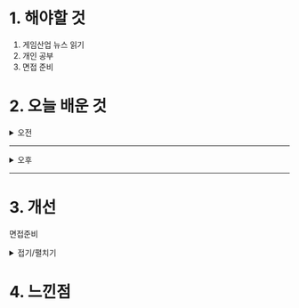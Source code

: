 

# 1. 해야할 것

1. 게임산업 뉴스 읽기 
2. 개인 공부
3. 면접 준비



# 2. 오늘 배운 것

<details>
<summary>오전</summary>

## 오늘의 뉴스
### [기사: 마도펑크 액션RPG,COA](https://www.inven.co.kr/webzine/news/?news=302789)
![image](https://github.com/user-attachments/assets/81a9b96d-6139-4ac5-91c1-f11376855c22)
```
크리티카 같은 액션게임 느낌을 받았다.
하지만 거기에 수집형 RPG를 곁들인...
액션 게임을 좋아하는 나로서는 정말 재밌어보인다.
정식 출시가 되면 꼭 한번 해볼듯?
```

## 쿼터뷰 게임 레벨 디자인
### [유튜브: NDC 레벨디자인](https://www.youtube.com/watch?v=rVruWiyHbz0&t=193s)



</details>

****

<details>
<summary>오후</summary>


</details>

****


# 3. 개선
면접준비
<details>
<summary>접기/펼치기</summary>

## 면접 준비
### 바운더리_핵 앤 슬래시
![image](https://github.com/user-attachments/assets/741296d3-546c-4d77-9cdd-b981e1086e86)

![image](https://github.com/user-attachments/assets/6d976578-9827-488f-89f7-8dd2341b5e8d)

### 핵 앤 슬래쉬 장르 분석
#### 장점
  1. 강렬한 타격감과 몰입감
  2. 성장과 파밍의 재미
  3. 빠른 진행과 높은 액션성
  4. 협동 플레이와 시너지
****
#### 단점
  1. 반복적인 전투로 인한 피로감
  2. 스토리의 비중이 낮은 경우가 많음
  3. 난이도 밸런스 문제
  4. PVP보다는 PVE에 집중
**** 
#### 경쟁 게임
  1. 디아블로
  2. 패스 오브 엑자일
  3. 로스트아크
  4. 토치라이트
  5. 보더랜드
  6. 던전앤파이터
****
#### 핵심 재미
  1. 몰려오는 적을 쓸어버리는 전투 디자인
     - 적들이 대량으로 등장, 광역 공격과 콤보를 활용한 시원한 전투가 중요
     - 즉각적인 피드백이 액션성을 극대화
  2. 성장 시스템
     - 강해지는 과정을 세밀하게 설계
     - 무작위 아이템드롭 시스템을 활용한 파밍 동기 부여
     - 다양한 스킬트리와 빌드 옵션으로 반복 플레이 유도
  3. 랜덤 요소와 높은 리플레이성
     - 던전, 아이템, 적 배치 등을 무작위로 구성하여 플레이마다 다른 경험 제공
     - 보스 패턴과 난이도를 조절해 도전 욕구 자극
  4. 협동 플레이 & 파티 플레이 지원
     - 플레이어 간 역할 분배
     - 협력하여 강력한 보스를 처치하는 레이드 콘텐츠 강화
****    
### 핵앤슬래쉬 레벨디자인
#### 핵심 요소
1. 빠른 템포를 유지하는 맵 구성
    - 복잡한 퍼즐이나 탐색보다는 적이 몰려오는 전투 공간 중심.
    - 불필요한 이동 시간을 줄이고, 액션을 최대한 끊김 없이 제공.
    - 밀집된 전투 구역 → 짧은 보상 구간 → 다음 전투 구역' 패턴이 반복됨.
    - 디아블로 같은 탑다운(쿼터뷰)에서는 던전 내 지름길(포탈, 엘리베이터 등) 활용.
2. 다양한 전투 공간 배치
    - 적의 패턴과 플레이어 동선을 고려해 전투 공간을 설계.
    - 좁은 공간(코리더)에서는 적의 웨이브 공격이 발생하고, 넓은 공간(광장)에서는 보스전이나 대규모 전투 진행.
    - 환경을 활용한 전투(폭발물, 낭떠러지, 트랩 등) 배치 가능.
    - 플레이어가 여러 방향에서 몰려오는 적을 상대할 수 있도록 맵이 개방적일 때도 있음.
3.  다층적인 레벨 구조 & 전략적 이동 경로
    - 복잡한 미로형 맵보다는 직관적인 동선 제공.
    - **"주 경로(Main Path)와 보너스 경로(Secret Path)"**를 함께 설계해 숨겨진 보상을 탐색하는 재미 추가.
    - 보스전 지역은 확실한 구조적 변화를 줘서 긴장감 극대화.
    - 로스트아크처럼 높낮이를 활용한 다층적인 지형 변화로 맵을 더 입체적으로 구성.
4. 랜덤 요소 & 반복 플레이 고려
    - 핵앤슬래쉬의 가장 큰 특징 중 하나는 반복 플레이(그라인딩).
    - 던전이 고정된 형태가 아니라, 일부 배치가 무작위로 변경되거나 랜덤 챌린지 요소가 포함될 수 있음.
    - 적의 출현 패턴, 이벤트, 상점, 함정이 매번 달라지는 구조(디아블로, 패스 오브 엑자일의 랜덤 맵 생성 방식).
    - 반복 플레이 시 **"빠르게 진행할 수 있는 숏컷"**이 있으면 편의성이 증가함.
5. 보스룸 & 하이라이트 구역의 디자인
    - 보스룸은 일반 필드와 확연히 다른 구조를 가지며, 특정 패턴을 활용한 전투 디자인.
    - 보스 기믹에 맞춘 장애물 배치(엄폐물, 회피 공간) 및 지형 요소(구덩이, 이동 발판 등).
    - 보스 패턴을 피할 수 있도록 충분한 이동 공간 제공.
    - 입장 전 회복/강화 공간을 배치하여 **"여기가 중요한 전투임"**을 플레이어에게 인식시키는 구조.
****
#### 대표적인 핵앤슬래쉬 게임의 레벨 디자인 사례
    디아블로 시리즈:	        랜덤 생성 던전 구조, 어두운 분위기, 단순한 길찾기, 밀도 높은 전투 공간
    패스 오브 엑자일 (PoE):	무작위 배치 + 다양한 지형 변화, 레벨 간 연결이 자유로운 오픈형 던전
    로스트아크:	            던전 중심 진행, 컷씬과 전투 구간이 섞여 몰입도를 높임, 높낮이 활용
    던전앤파이터:	          횡스크롤 진행, 작은 방을 하나씩 클리어하는 방식, 템포가 매우 빠름
    보더랜드 시리즈:	        오픈월드형 맵에서 전투 발생, 슈팅 기반 핵앤슬래쉬로 수직적 지형 활용
****
#### 핵앤슬래쉬 레벨 디자인을 잘하는 법
1. "직관적인 경로 + 짧은 전투 주기" 유지
    - 플레이어가 길을 잃지 않도록 명확한 목표 지점 설정.
    - 길게 이동만 하는 구간을 최소화하고, 적절한 간격으로 적을 배치하여 템포 유지.
2. 환경 기믹을 활용한 전투 디자인
    - 폭발형 배럴, 얼음 바닥, 화염 장판 등 환경 요소가 전투에 영향을 주도록 설계.
    - 단순한 적과의 싸움이 아니라, 지형과 상호작용하는 전략적인 플레이 유도.
3. 플레이어의 강력함을 강조하는 공간 연출
    - 좁은 통로에서 한 번에 몰려오는 적들, 높은 곳에서 뛰어내려 내려치는 구역 등 압도적인 액션을 강조할 수 있는 공간 설계.
    - 도착하자마자 적들이 포위하는 등 "강해진 내 캐릭터를 시험하는 듯한 순간" 연출.
4. 보스 전투 전 "준비 구역" 설정
    - 장비 교체, 체력 회복, 체크포인트(부활) 등의 공간을 보스룸 직전에 배치.
    - 문이 자동으로 닫히거나, 보스 전용 연출이 들어가면서 긴장감 조성.
5. 리플레이성을 높이는 디자인 고려
    - **"이전에 못 가본 구역"**을 만들고, 특정 아이템이나 능력이 있어야만 열리는 경로 추가.
    - 특정 조건을 충족하면 보너스 보스 등장 등 재도전 동기 부여.
****
#### 결론: 핵앤슬래쉬 레벨 디자인의 핵심은?
    - 전투 템포 유지 → 불필요한 이동을 최소화하고 전투를 빠르게 이어감
    - 직관적인 경로 → 복잡한 미로보다는 빠르게 적을 만나게끔 설계
    - 다양한 전투 공간 → 좁은 곳(몰려오는 적), 넓은 곳(보스전) 등 변화를 줌
    - 랜덤성 추가 → 던전 패턴이 매번 달라지는 구조로 반복 플레이 유도
    - 보스룸 연출 강화 → 보스 직전 준비 공간과 전투 기믹으로 긴장감 극대화

핵앤슬래쉬 게임의 레벨 디자인은 "끊기지 않는 몰입감, 시원한 전투, 그리고 전략적 이동" 이 핵심\
던전앤파이터 IP로 핵앤슬래쉬 스타일의 게임을 기획할 때도, 이런 요소들을 어떻게 살릴지 고민해 보면 좋을듯


</details>



# 4. 느낀점
